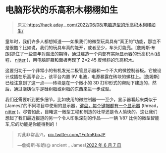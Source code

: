 # 电脑形状的乐高积木栩栩如生

> 原文:[https://hack aday . com/2022/06/08/电脑造型的乐高积木栩栩如生/](https://hackaday.com/2022/06/08/computer-shaped-lego-brick-brought-to-life/)

童年时，我们许多人都想知道——如果我们的微型玩具具有“真正的”功能，那岂不是很酷？比如说，我们的玩具车真的能开，或者至少，车头灯能亮。[詹姆斯·布朗]抓住了一些童年对魔法的期待，通过建造一个内部有实际显示器的乐高积木(线程， [nitter](https://nitter.net/ancient_james/status/1534002794726031360) )，用电脑屏幕和面板再现了 2×2 45 度倾斜的乐高积木。

这要归功于一个非常小的有机发光二极管显示器和一个不大的微控制器板。它被设计成插在乐高平台上，该平台内置 9V 电池，电源暴露在砖块的螺柱上。[詹姆斯]已经注意到了这一点——砖块是在一个微小的 3D 打印形式的帮助下建造的，然后，通过浇铸似乎是硅树脂或树脂的东西来进一步成型。

我们还需要听到更多细节，比如使用的微控制器——至少，显示器看起来类似于[James]'的不同项目中使用的显示器，[键盘，每个键帽都有一个显示器](https://twitter.com/ancient_james/status/1516665132151050242) (thread， [nitter](https://nitter.net/ancient_james/status/1516665132151050242) )。尽管如此，目睹这一微型工程和制造的壮举还是令人愉快的。这让我们想起了我们最近报道的另一个令人印象深刻的作品——一辆 1/87 比例的微型智能车,它的功能是你能得到的！

> 对此非常高兴。[pic.twitter.com/1FofmKbqJP](https://t.co/1FofmKbqJP)
> 
> —詹姆斯·布朗(@ ancient _ James)[2022 年 6 月 7 日](https://twitter.com/ancient_james/status/1534002794726031360?ref_src=twsrc%5Etfw)